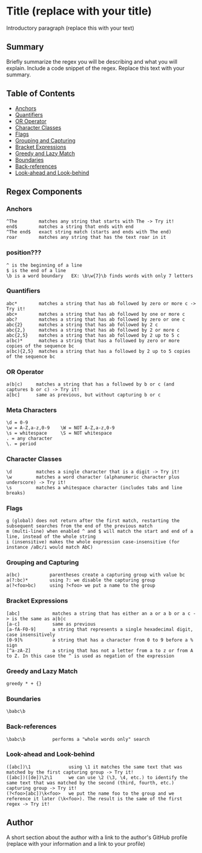 # Title (replace with your title)

Introductory paragraph (replace this with your text)

## Summary

Briefly summarize the regex you will be describing and what you will explain. Include a code snippet of the regex. Replace this text with your summary.

## Table of Contents

- [Anchors](#anchors)
- [Quantifiers](#quantifiers)
- [OR Operator](#or-operator)
- [Character Classes](#character-classes)
- [Flags](#flags)
- [Grouping and Capturing](#grouping-and-capturing)
- [Bracket Expressions](#bracket-expressions)
- [Greedy and Lazy Match](#greedy-and-lazy-match)
- [Boundaries](#boundaries)
- [Back-references](#back-references)
- [Look-ahead and Look-behind](#look-ahead-and-look-behind)

## Regex Components

### Anchors
    ^The        matches any string that starts with The -> Try it!
    end$        matches a string that ends with end
    ^The end$   exact string match (starts and ends with The end)
    roar        matches any string that has the text roar in it
### position???
    ^ is the beginning of a line
    $ is the end of a line
    \b is a word boundary   EX: \b\w{7}\b finds words with only 7 letters
### Quantifiers
    abc*        matches a string that has ab followed by zero or more c -> Try it!
    abc+        matches a string that has ab followed by one or more c
    abc?        matches a string that has ab followed by zero or one c
    abc{2}      matches a string that has ab followed by 2 c
    abc{2,}     matches a string that has ab followed by 2 or more c
    abc{2,5}    matches a string that has ab followed by 2 up to 5 c
    a(bc)*      matches a string that has a followed by zero or more copies of the sequence bc
    a(bc){2,5}  matches a string that has a followed by 2 up to 5 copies of the sequence bc
### OR Operator
    a(b|c)     matches a string that has a followed by b or c (and captures b or c) -> Try it!
    a[bc]      same as previous, but without capturing b or c
### Meta Characters
    \d = 0-9     
    \w = A-Z,a-z,0-9    \W = NOT A-Z,a-z,0-9
    \s = whitespace     \S = NOT whitespace
    . = any character
    \. = period
### Character Classes
    \d         matches a single character that is a digit -> Try it!
    \w         matches a word character (alphanumeric character plus underscore) -> Try it!
    \s         matches a whitespace character (includes tabs and line breaks)
### Flags
    g (global) does not return after the first match, restarting the subsequent searches from the end of the previous match
    m (multi-line) when enabled ^ and $ will match the start and end of a line, instead of the whole string
    i (insensitive) makes the whole expression case-insensitive (for instance /aBc/i would match AbC)
### Grouping and Capturing
    a(bc)           parentheses create a capturing group with value bc
    a(?:bc)*        using ?: we disable the capturing group
    a(?<foo>bc)     using ?<foo> we put a name to the group
### Bracket Expressions
    [abc]            matches a string that has either an a or a b or a c -> is the same as a|b|c
    [a-c]            same as previous
    [a-fA-F0-9]      a string that represents a single hexadecimal digit, case insensitively
    [0-9]%           a string that has a character from 0 to 9 before a % sign
    [^a-zA-Z]        a string that has not a letter from a to z or from A to Z. In this case the ^ is used as negation of the expression
### Greedy and Lazy Match
    greedy * + {}

### Boundaries
    \babc\b
### Back-references
    \babc\b          performs a "whole words only" search
### Look-ahead and Look-behind
    ([abc])\1              using \1 it matches the same text that was matched by the first capturing group -> Try it!
    ([abc])([de])\2\1      we can use \2 (\3, \4, etc.) to identify the same text that was matched by the second (third, fourth, etc.) capturing group -> Try it!
    (?<foo>[abc])\k<foo>   we put the name foo to the group and we reference it later (\k<foo>). The result is the same of the first regex -> Try it!
## Author

A short section about the author with a link to the author's GitHub profile (replace with your information and a link to your profile)
